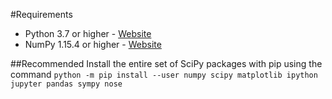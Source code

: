 #Requirements
* Python 3.7 or higher - [Website](https://www.python.org/)
* NumPy 1.15.4 or higher - [Website](http://www.numpy.org/)

##Recommended
Install the entire set of SciPy packages with pip using the command
```python -m pip install --user numpy scipy matplotlib ipython jupyter pandas sympy nose```
